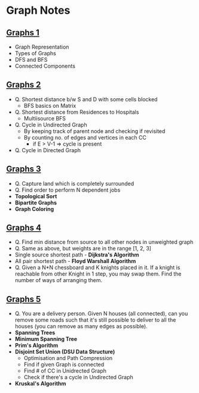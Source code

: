 # Graph Notes

## [Graphs 1](https://github.com/umarf2212/graph-notes/blob/main/Graphs%201.pdf)

- Graph Representation
- Types of Graphs
- DFS and BFS
- Connected Components

## [Graphs 2](https://github.com/umarf2212/graph-notes/blob/main/Graphs%202.pdf)

- Q. Shortest distance b/w S and D with some cells blocked
  - BFS basics on Matrix
- Q. Shortest distance from Residences to Hospitals
  - Multiisource BFS
- Q. Cycle in Undirected Graph
  - By keeping track of parent node and checking if revisited
  - By counting no. of edges and vertices in each CC
    - if E > V-1 => cycle is present
- Q. Cycle in Directed Graph

## [Graphs 3](https://github.com/umarf2212/graph-notes/blob/main/Graphs%203.pdf)

- Q. Capture land which is completely surrounded
- Q. Find order to perform N dependent jobs
- **Topological Sort**
- **Bipartite Graphs**
- **Graph Coloring**

## [Graphs 4](https://github.com/umarf2212/graph-notes/blob/main/Graphs%204.pdf)

- Q. Find min distance from source to all other nodes in unweighted graph
- Q. Same as above, but weights are in the range [1, 2, 3]
- Single source shortest path - **Dijkstra's Algorithm**
- All pair shortest path - **Floyd Warshall Algorithm**
- Q. Given a N*N chessboard and K knights placed in it. If a knight is reachable from other Knight in 1 step, you may swap them. Find the number of ways of arranging them.

## [Graphs 5](https://github.com/umarf2212/graph-notes/blob/main/Graphs%205.pdf)

- Q. You are a delivery person. Given N houses (all connected), can you remove some roads such that it's still possible to deliver to all the houses (you can remove as many edges as possible).
- **Spanning Trees**
- **Minimum Spanning Tree**
- **Prim's Algorithm**
- **Disjoint Set Union (DSU Data Structure)**
  - Optimisation and Path Compression
  - Find if given Graph is connected
  - Find # of CC in Unidrected Graph
  - Check if there's a cycle in Undirected Graph
- **Kruskal's Algorithm**
